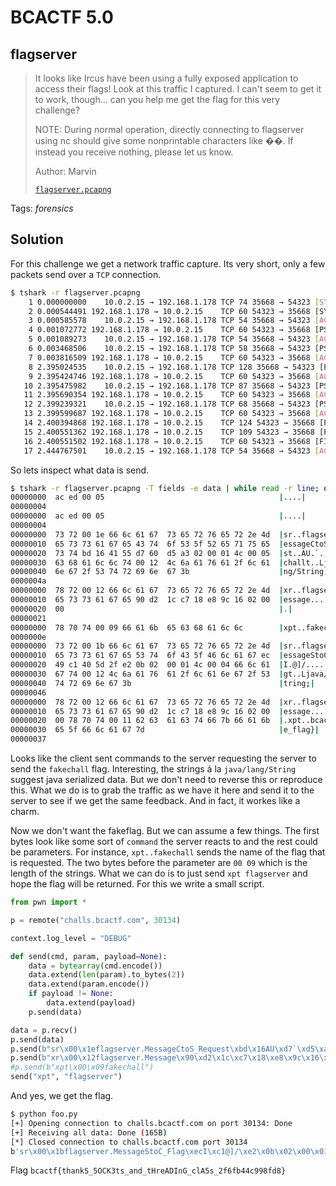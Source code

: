 # BCACTF 5.0

## flagserver

> It looks like Ircus have been using a fully exposed application to access their flags! Look at this traffic I captured. I can't seem to get it to work, though... can you help me get the flag for this very challenge?
> 
> NOTE: During normal operation, directly connecting to flagserver using nc should give some nonprintable characters like ��. If instead you receive nothing, please let us know.
> 
> Author: Marvin
> 
> [`flagserver.pcapng`](flagserver.pcapng)

Tags: _forensics_

## Solution
For this challenge we get a network traffic capture. Its very short, only a few packets send over a `TCP` connection.

```bash
$ tshark -r flagserver.pcapng
    1 0.000000000    10.0.2.15 → 192.168.1.178 TCP 74 35668 → 54323 [SYN] Seq=0 Win=32120 Len=0 MSS=1460 SACK_PERM TSval=2632428447 TSecr=0 WS=128
    2 0.000544491 192.168.1.178 → 10.0.2.15    TCP 60 54323 → 35668 [SYN, ACK] Seq=0 Ack=1 Win=65535 Len=0 MSS=1460
    3 0.000585578    10.0.2.15 → 192.168.1.178 TCP 54 35668 → 54323 [ACK] Seq=1 Ack=1 Win=32120 Len=0
    4 0.001072772 192.168.1.178 → 10.0.2.15    TCP 60 54323 → 35668 [PSH, ACK] Seq=1 Ack=1 Win=65535 Len=4
    5 0.001089273    10.0.2.15 → 192.168.1.178 TCP 54 35668 → 54323 [ACK] Seq=1 Ack=5 Win=32116 Len=0
    6 0.003468506    10.0.2.15 → 192.168.1.178 TCP 58 35668 → 54323 [PSH, ACK] Seq=1 Ack=5 Win=32116 Len=4
    7 0.003816509 192.168.1.178 → 10.0.2.15    TCP 60 54323 → 35668 [ACK] Seq=5 Ack=5 Win=65535 Len=0
    8 2.395024535    10.0.2.15 → 192.168.1.178 TCP 128 35668 → 54323 [PSH, ACK] Seq=5 Ack=5 Win=32116 Len=74
    9 2.395424746 192.168.1.178 → 10.0.2.15    TCP 60 54323 → 35668 [ACK] Seq=5 Ack=79 Win=65535 Len=0
   10 2.395475982    10.0.2.15 → 192.168.1.178 TCP 87 35668 → 54323 [PSH, ACK] Seq=79 Ack=5 Win=32116 Len=33
   11 2.395690354 192.168.1.178 → 10.0.2.15    TCP 60 54323 → 35668 [ACK] Seq=5 Ack=112 Win=65535 Len=0
   12 2.399239321    10.0.2.15 → 192.168.1.178 TCP 68 35668 → 54323 [PSH, ACK] Seq=112 Ack=5 Win=32116 Len=14
   13 2.399599687 192.168.1.178 → 10.0.2.15    TCP 60 54323 → 35668 [ACK] Seq=5 Ack=126 Win=65535 Len=0
   14 2.400394868 192.168.1.178 → 10.0.2.15    TCP 124 54323 → 35668 [PSH, ACK] Seq=5 Ack=126 Win=65535 Len=70
   15 2.400551362 192.168.1.178 → 10.0.2.15    TCP 109 54323 → 35668 [PSH, ACK] Seq=75 Ack=126 Win=65535 Len=55
   16 2.400551502 192.168.1.178 → 10.0.2.15    TCP 60 54323 → 35668 [FIN, ACK] Seq=130 Ack=126 Win=65535 Len=0
   17 2.444767501    10.0.2.15 → 192.168.1.178 TCP 54 35668 → 54323 [ACK] Seq=126 Ack=131 Win=31990 Len=0
```

So lets inspect what data is send.

```bash
$ tshark -r flagserver.pcapng -T fields -e data | while read -r line; do echo "$line" | xxd -r -p | hexdump -C; done
00000000  ac ed 00 05                                       |....|
00000004
00000000  ac ed 00 05                                       |....|
00000004
00000000  73 72 00 1e 66 6c 61 67  73 65 72 76 65 72 2e 4d  |sr..flagserver.M|
00000010  65 73 73 61 67 65 43 74  6f 53 5f 52 65 71 75 65  |essageCtoS_Reque|
00000020  73 74 bd 16 41 55 d7 60  d5 a3 02 00 01 4c 00 05  |st..AU.`.....L..|
00000030  63 68 61 6c 6c 74 00 12  4c 6a 61 76 61 2f 6c 61  |challt..Ljava/la|
00000040  6e 67 2f 53 74 72 69 6e  67 3b                    |ng/String;|
0000004a
00000000  78 72 00 12 66 6c 61 67  73 65 72 76 65 72 2e 4d  |xr..flagserver.M|
00000010  65 73 73 61 67 65 90 d2  1c c7 18 e8 9c 16 02 00  |essage..........|
00000020  00                                                |.|
00000021
00000000  78 70 74 00 09 66 61 6b  65 63 68 61 6c 6c        |xpt..fakechall|
0000000e
00000000  73 72 00 1b 66 6c 61 67  73 65 72 76 65 72 2e 4d  |sr..flagserver.M|
00000010  65 73 73 61 67 65 53 74  6f 43 5f 46 6c 61 67 ec  |essageStoC_Flag.|
00000020  49 c1 40 5d 2f e2 0b 02  00 01 4c 00 04 66 6c 61  |I.@]/.....L..fla|
00000030  67 74 00 12 4c 6a 61 76  61 2f 6c 61 6e 67 2f 53  |gt..Ljava/lang/S|
00000040  74 72 69 6e 67 3b                                 |tring;|
00000046
00000000  78 72 00 12 66 6c 61 67  73 65 72 76 65 72 2e 4d  |xr..flagserver.M|
00000010  65 73 73 61 67 65 90 d2  1c c7 18 e8 9c 16 02 00  |essage..........|
00000020  00 78 70 74 00 11 62 63  61 63 74 66 7b 66 61 6b  |.xpt..bcactf{fak|
00000030  65 5f 66 6c 61 67 7d                              |e_flag}|
00000037
```

Looks like the client sent commands to the server requesting the server to send the `fakechall` flag. Interesting, the strings á la `java/lang/String` suggest java serialized data. But we don't need to reverse this or reproduce this. What we do is to grab the traffic as we have it here and send it to the server to see if we get the same feedback. And in fact, it workes like a charm.

Now we don't want the fakeflag. But we can assume a few things. The first bytes look like some sort of `command` the server reacts to and the rest could be parameters. For instance, `xpt..fakechall` sends the name of the flag that is requested. The two bytes before the parameter are `00 09` which is the length of the strings. What we can do is to just send `xpt flagserver` and hope the flag will be returned. For this we write a small script.

```python
from pwn import *

p = remote("challs.bcactf.com", 30134)

context.log_level = "DEBUG"

def send(cmd, param, payload=None):
    data = bytearray(cmd.encode())
    data.extend(len(param).to_bytes(2))
    data.extend(param.encode())
    if payload != None:
        data.extend(payload)
    p.send(data)

data = p.recv()
p.send(data)
p.send(b"sr\x00\x1eflagserver.MessageCtoS_Request\xbd\x16AU\xd7`\xd5\xa3\x02\x00\x01L\x00\x05challt\x00\x12Ljava/lang/String;")
p.send(b"xr\x00\x12flagserver.Message\x90\xd2\x1c\xc7\x18\xe8\x9c\x16\x02\x00\x00")
#p.send(b"xpt\x00\x09fakechall")
send("xpt", "flagserver")
```

And yes, we get the flag.

```bash
$ python foo.py
[+] Opening connection to challs.bcactf.com on port 30134: Done
[+] Receiving all data: Done (165B)
[*] Closed connection to challs.bcactf.com port 30134
b'sr\x00\x1bflagserver.MessageStoC_Flag\xecI\xc1@]/\xe2\x0b\x02\x00\x01L\x00\x04flagt\x00\x12Ljava/lang/String;xr\x00\x12flagserver.Message\x90\xd2\x1c\xc7\x18\xe8\x9c\x16\x02\x00\x00xpt\x009bcactf{thankS_5OCK3ts_and_tHreADInG_clA5s_2f6fb44c998fd8}'
```

Flag `bcactf{thankS_5OCK3ts_and_tHreADInG_clA5s_2f6fb44c998fd8}`